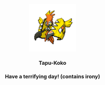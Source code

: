<p align="center">
    <img src="https://raw.githubusercontent.com/PokeAPI/sprites/master/sprites/pokemon/785.png" width="150" height="150">
</p>
<h3 align="center"> <b>Tapu-Koko</b></h3>
<h3 align="center">Have a terrifying day! (contains irony)</h3>
